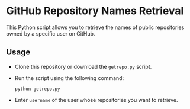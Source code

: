 # GitHub Repository Names Retrieval

This Python script allows you to retrieve the names of public repositories owned by a specific user on GitHub.

## Usage

- Clone this repository or download the `getrepo.py` script.

- Run the script using the following command:

    ```text
    python getrepo.py
    ```

- Enter `username` of the user whose repositories you want to retrieve.
